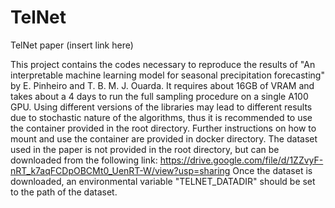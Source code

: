 # TelNet
TelNet paper (insert link here)

This project contains the codes necessary to reproduce the results of "An interpretable machine learning model for seasonal precipitation forecasting" by E. Pinheiro and T. B. M. J. Ouarda.
It requires about 16GB of VRAM and takes about a 4 days to run the full sampling procedure on a single A100 GPU. 
Using different versions of the libraries may lead to different results due to stochastic nature of the algorithms, thus it is recommended to use the container provided in the root directory. Further instructions on how to mount and use the container are provided in docker directory.
The dataset used in the paper is not provided in the root directory, but can be downloaded from the following link: 
https://drive.google.com/file/d/1ZZvyF-nRT_k7aqFCDpOBCMt0_UenRT-W/view?usp=sharing
Once the dataset is downloaded, an environmental variable "TELNET_DATADIR" should be set to the path of the dataset.

